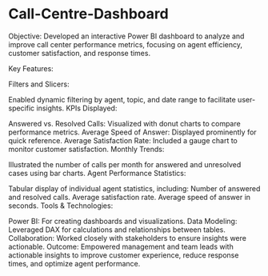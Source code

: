 # Call-Centre-Dashboard
Objective: Developed an interactive Power BI dashboard to analyze and improve call center performance metrics, focusing on agent efficiency, customer satisfaction, and response times.

Key Features:

Filters and Slicers:

Enabled dynamic filtering by agent, topic, and date range to facilitate user-specific insights.
KPIs Displayed:

Answered vs. Resolved Calls: Visualized with donut charts to compare performance metrics.
Average Speed of Answer: Displayed prominently for quick reference.
Average Satisfaction Rate: Included a gauge chart to monitor customer satisfaction.
Monthly Trends:

Illustrated the number of calls per month for answered and unresolved cases using bar charts.
Agent Performance Statistics:

Tabular display of individual agent statistics, including:
Number of answered and resolved calls.
Average satisfaction rate.
Average speed of answer in seconds.
Tools & Technologies:

Power BI: For creating dashboards and visualizations.
Data Modeling: Leveraged DAX for calculations and relationships between tables.
Collaboration: Worked closely with stakeholders to ensure insights were actionable.
Outcome:
Empowered management and team leads with actionable insights to improve customer experience, reduce response times, and optimize agent performance.

